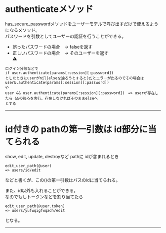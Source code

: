 # authenticateメソッド
has_secure_passwordメソッドをユーザーモデルで呼び出すだけで使えるようになるメソッド。    
パスワードを引数としてユーザーの認証を行うことができる。      
- 誤ったパスワードの場合　→ falseを返す
- 正しいパスワードの場合　→ そのユーザーを返す   
⚠️
~~~
ログイン分岐などで
if user.authenticate(params[:session][:password])
としたときにuserがnil(elseを辿ろうとすると)だとエラーが出るのでその場合は
user&.authenticate(params[:session][:password])
や
user && user.authenticate(params[:session][:password])　=> userが存在したら &&の後ろを実行、存在しなければそのままelseへ
とする
~~~
***

# id付きの pathの第一引数は id部分に当てられる
show, edit, update, destroyなど pathに idが含まれるとき
~~~
edit_user_path(@user)
=> users/id/edit
~~~
などと書くが、この()の第一引数はパスのidに当てられる。  
  
また、id以外も入れることができる。  
なのでもしトークンなどを割り当てたら  
~~~
edit_user_path(@user.token)
=> users/yufwqigfwqadh/edit
~~~
となる。  
***
